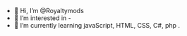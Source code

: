 - 👋 Hi, I’m @Royaltymods
- 👀 I’m interested in -
- 🌱 I’m currently learning javaScript, HTML, CSS, C#, php
.

<!---
Royaltymods/Royaltymods is a ✨ special ✨ repository because its `README.md` (this file) appears on your GitHub profile.
You can click the Preview link to take a look at your changes.
--->
